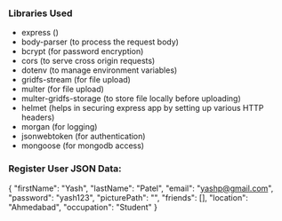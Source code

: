 ### Libraries Used
+ express ()
+ body-parser (to process the request body)
+ bcrypt (for password encryption)
+ cors (to serve cross origin requests)
+ dotenv (to manage environment variables)
+ gridfs-stream (for file upload)
+ multer (for file upload)
+ multer-gridfs-storage (to store file locally before uploading)
+ helmet (helps in securing express app by setting up various HTTP headers)
+ morgan (for logging)
+ jsonwebtoken (for authentication)
+ mongoose (for mongodb access)

### Register User JSON Data:
{
    "firstName": "Yash",
    "lastName": "Patel",
    "email": "yashp@gmail.com",
    "password": "yash123",
    "picturePath": "",
    "friends": [],
    "location": "Ahmedabad",
    "occupation": "Student"
}